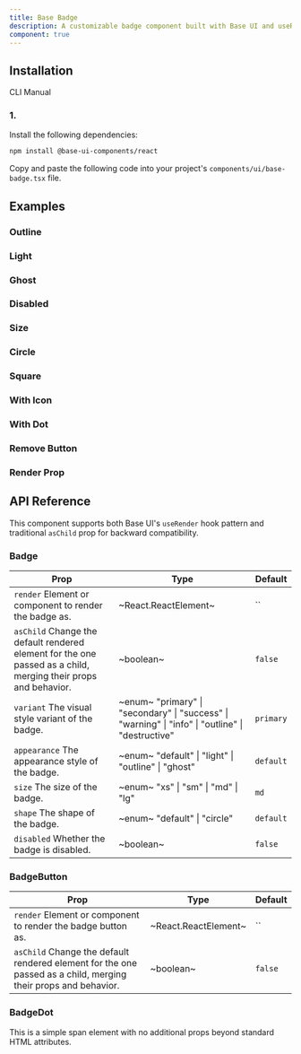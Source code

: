 ```yaml
---
title: Base Badge
description: A customizable badge component built with Base UI and useRender hook for composition.
component: true
---
```


## Installation

  CLI
  Manual

### 1. 
Install the following dependencies:

```bash
npm install @base-ui-components/react
```

Copy and paste the following code into your project's `components/ui/base-badge.tsx` file.

## Examples

### Outline

### Light

### Ghost

### Disabled

### Size

### Circle

### Square

### With Icon

### With Dot

### Remove Button

### Render Prop

## API Reference

This component supports both Base UI's `useRender` hook pattern and traditional `asChild` prop for backward compatibility.

### Badge

| **Prop**                                                                                                                                  | **Type**                                                                                                                       | **Default** |
| ----------------------------------------------------------------------------------------------------------------------------------------- | ------------------------------------------------------------------------------------------------------------------------------ | ----------- |
| `render` Element or component to render the badge as.                                                          | ~React.ReactElement~                                                                                                           | ``  |
| `asChild` Change the default rendered element for the one passed as a child, merging their props and behavior. | ~boolean~                                                                                                                      | `false`     |
| `variant` The visual style variant of the badge.                                                               | ~enum~  "primary" \| "secondary" \| "success" \| "warning" \| "info" \| "outline" \| "destructive"  | `primary`   |
| `appearance` The appearance style of the badge.                                                                | ~enum~  "default" \| "light" \| "outline" \| "ghost"                                                | `default`   |
| `size` The size of the badge.                                                                                  | ~enum~  "xs" \| "sm" \| "md" \| "lg"                                                                | `md`        |
| `shape` The shape of the badge.                                                                                | ~enum~  "default" \| "circle"                                                                       | `default`   |
| `disabled` Whether the badge is disabled.                                                                      | ~boolean~                                                                                                                      | `false`     |

### BadgeButton

| **Prop**                                                                                                                                  | **Type**             | **Default**  |
| ----------------------------------------------------------------------------------------------------------------------------------------- | -------------------- | ------------ |
| `render` Element or component to render the badge button as.                                                   | ~React.ReactElement~ | `` |
| `asChild` Change the default rendered element for the one passed as a child, merging their props and behavior. | ~boolean~            | `false`      |

### BadgeDot

This is a simple span element with no additional props beyond standard HTML attributes.